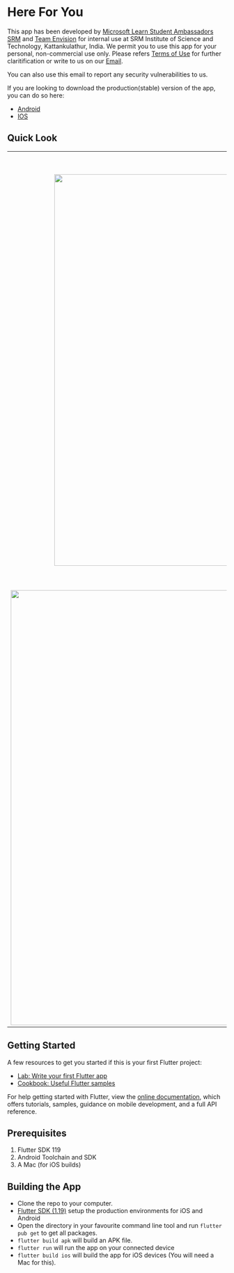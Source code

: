 # Here For You
This app has been developed by [Microsoft Learn Student Ambassadors SRM](https://msclubsrm.in) and [Team Envision](https://team-envision.github.io/) for internal use at SRM Institute of Science and Technology, Kattankulathur, India. We permit you to use this app for your personal, non-commercial use only. Please refers [Terms of Use](https://github.com/MSPC-Tech/MentalHealthApp/blob/master/static/Terms%20of%20Use.pdf) for further claritification or write to us on our [Email](mailto:mysafespaceindia@gmail.com).

You can also use this email to report any security vulnerabilities to us. 

If you are looking to download the production(stable) version of the app, you can do so here: 
- [Android](https://play.google.com/store/apps/details?id=com.envisionmspc.mentalHealthApp) 
- [IOS](https://apps.apple.com/in/app/here-for-you/id1523215331)


## Quick Look 

|                                                              |               |
| ----------------------------------------------- | -------------------------- | 
|<img src="https://github.com/ankithans/MentalHealthApp/blob/master/mockups/Screen1_iphonexspacegrey_portrait.png" width="900" style="float:right">| <img src="https://github.com/ankithans/MentalHealthApp/blob/master/mockups/Screen2_iphonexspacegrey_portrait.png" width="1000" style="float:right">| 
|<img src="https://github.com/ankithans/MentalHealthApp/blob/master/mockups/Screen3_iphonexspacegrey_portrait.png" width="1000" style="float:right">| <img src="https://github.com/ankithans/MentalHealthApp/blob/master/mockups/Screen4_iphonexspacegrey_portrait.png" width="1000" style="float:right">| 

## Getting Started

A few resources to get you started if this is your first Flutter project:

- [Lab: Write your first Flutter app](https://flutter.dev/docs/get-started/codelab)
- [Cookbook: Useful Flutter samples](https://flutter.dev/docs/cookbook)

For help getting started with Flutter, view the
[online documentation](https://flutter.dev/docs), which offers tutorials,
samples, guidance on mobile development, and a full API reference.

## Prerequisites

<ol>
  <li>Flutter SDK 119</li>
  <li>Android Toolchain and SDK</li>
  <li>A Mac (for iOS builds)</li>
</ol>
  

## Building the App

- Clone the repo to your computer.
- [Flutter SDK (1.19)](https://flutter.dev/docs/get-started/install) setup the production environments for iOS and Android
- Open the directory in your favourite command line tool and run `flutter pub get` to get all packages.
- `flutter build apk` will build an APK file.
- `flutter run` will run the app on your connected device
- `flutter build ios` will build the app for iOS devices (You will need a Mac for this).

